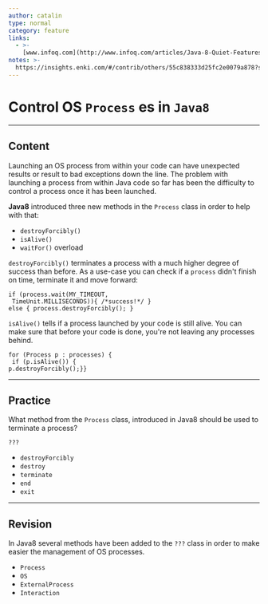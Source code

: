 ```yaml
---
author: catalin
type: normal
category: feature
links:
  - >-
    [www.infoq.com](http://www.infoq.com/articles/Java-8-Quiet-Features){website}
notes: >-
  https://insights.enki.com/#/contrib/others/55c838333d25fc2e0079a878?search=khandelwalrinki
---
```


# Control OS `Process` es in `Java8`


---

## Content

Launching an OS process from within your code can have unexpected results or result to bad exceptions down the line.
 The problem with launching a process from within Java code so far has been the difficulty to control a process once it has been launched.

**Java8** introduced three new methods in the `Process` class in order to help with that:

- `destroyForcibly()`
- `isAlive()`
- `waitFor()` overload

`destroyForcibly()` terminates a process with a much higher degree of success than before. As a use-case you can check if a `process` didn't finish on time, terminate it and move forward:

```plain-text
if (process.wait(MY_TIMEOUT, 
 TimeUnit.MILLISECONDS)){ /*success!*/ }
else { process.destroyForcibly(); }

```

`isAlive()` tells if a process launched by your code is still alive. You can make sure that before your code is done, you're not leaving any processes behind. 

```plain-text
for (Process p : processes) {
 if (p.isAlive()) { 
p.destroyForcibly();}}
```


---

## Practice

What method from the `Process` class, introduced in Java8 should be used to terminate a process?

`???`

- `destroyForcibly` 
- `destroy` 
- `terminate` 
- `end` 
- `exit`


---

## Revision

In Java8  several methods have been added to the `???` class in order to make easier the management of OS processes.

- `Process` 
- `OS` 
- `ExternalProcess` 
- `Interaction`
 
